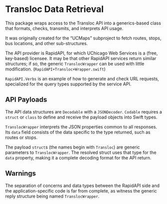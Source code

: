 # Transloc Data Retrieval

This package wraps access to the Transloc API into a generics-based class that formats, checks, transmits, and interprets API usage.

It was originally created for the “UCMaps” subproject to fetch routes, stops, bus locations, and other sub-structures.

The API provider is RapidAPI, for which UChicago Web Services is a (free, key-based) licensee. It may be that other RapidAPI services return similar structures; if so, the generic `TranslocWrapper` can be used with little modification.  (`RapidAPI+Transloc+Wrapper.swift`) 

`RapidAPI.Verbs` is an example of how to generate and check URL requests, specialized for the query types supported by the service API.

## API Payloads

The API data structures are `Decodable` with a `JSONDecoder`. `Codable` requires a `struct` or `class` to define and receive the payload objects into Swift types.

`TranslocWrapper` interprets the JSON properties common to all responses. Its `data` field consists of the data specific to the type returned, such as routes or stops.

The payload `struct`s (the names begin with `Transloc`) are generic parameters to `TranslocWrapper`. The resolved struct uses that type for the `data` property, making it a complete decoding format for the API return.  


## Warnings

The separation of concerns and data types between the RapidAPI side and the application-specific code is far from complete, as witness the generic reply structure being named `TranslocWrapper`.
